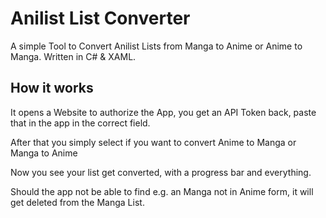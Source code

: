 # Anilist List Converter
A simple Tool to Convert Anilist Lists from Manga to Anime or Anime to Manga. Written in C# & XAML.

## How it works
It opens a Website to authorize the App, you get an API Token back, paste that in the app in the correct field.

After that you simply select if you want to convert Anime to Manga or Manga to Anime

Now you see your list get converted, with a progress bar and everything.

Should the app not be able to find e.g. an Manga not in Anime form, it will get deleted from the Manga List.
